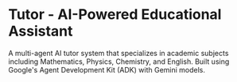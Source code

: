 # Tutor - AI-Powered Educational Assistant

A multi-agent AI tutor system that specializes in academic subjects including Mathematics, Physics, Chemistry, and English. Built using Google's Agent Development Kit (ADK) with Gemini models.

